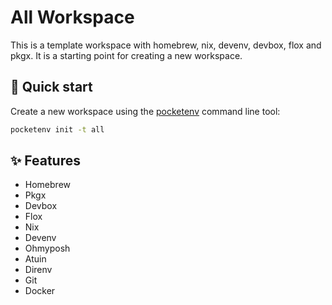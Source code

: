 # All Workspace

This is a template workspace with homebrew, nix, devenv, devbox, flox and pkgx. It is a starting point for creating a new workspace.

## 🚀 Quick start

Create a new workspace using the [pocketenv](https://github.com/pocketenv-io/pocketenv) command line tool:

```sh
pocketenv init -t all
```

## ✨ Features

- Homebrew
- Pkgx
- Devbox
- Flox
- Nix
- Devenv
- Ohmyposh
- Atuin
- Direnv
- Git
- Docker